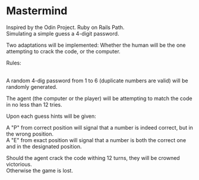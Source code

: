 # Mastermind
Inspired by the Odin Project. Ruby on Rails Path. <br />
Simulating a simple guess a 4-digit password. <br />

Two adaptations will be implemented: Whether the human will be the one
attempting to crack the code, or the computer. <br />

Rules: <br />
<br />

A random 4-dig password from 1 to 6 (duplicate numbers are valid) will be
randomly generated.
<br />

The agent (the computer or the player) will be attempting to match the code
in no less than 12 tries.
<br />

Upon each guess hints will be given:
<br />

A "P" from correct position will signal that a number is indeed correct, but in the
wrong position. <br />
A "E" from exact position will signal that a number is both the correct one and in the
designated position. <br />

Should the agent crack the code withing 12 turns, they will be crowned victorious.
<br />
Otherwise the game is lost.

